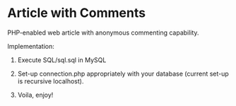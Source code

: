 # Article with Comments
PHP-enabled web article with anonymous commenting capability. 

Implementation:

1) Execute SQL/sql.sql in MySQL

2) Set-up connection.php appropriately with your database (current set-up is recursive localhost). 

3) Voila, enjoy! 
